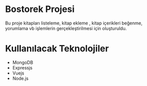 # Bostorek Projesi
Bu proje kitapları listeleme, kitap ekleme , kitap içerikleri beğenme, yorumlama vb işlemlerin gerçekleştirilmesi için oluşturuldu.
# Kullanılacak Teknolojiler
- MongoDB
- Expressjs
- Vuejs
- Node.js

